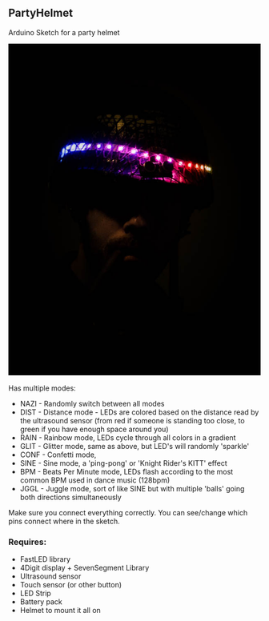 ## PartyHelmet
Arduino Sketch for a party helmet

![Helmet](/PartyHelmet.jpg)

Has multiple modes:
- NAZI - Randomly switch between all modes
- DIST - Distance mode - LEDs are colored based on the distance read by the ultrasound sensor (from red if someone is standing too close, to green if you have enough space around you)
- RAIN - Rainbow mode, LEDs cycle through all colors in a gradient
- GLIT - Glitter mode, same as above, but LED's will randomly 'sparkle'
- CONF - Confetti mode, 
- SINE - Sine mode, a 'ping-pong' or 'Knight Rider's KITT' effect
- BPM - Beats Per Minute mode, LEDs flash according to the most common BPM used in dance music (128bpm)
- JGGL - Juggle mode, sort of like SINE but with multiple 'balls' going both directions simultaneously

Make sure you connect everything correctly. You can see/change which pins connect where in the sketch.

### Requires:
- FastLED library
- 4Digit display + SevenSegment Library
- Ultrasound sensor
- Touch sensor (or other button)
- LED Strip
- Battery pack
- Helmet to mount it all on

